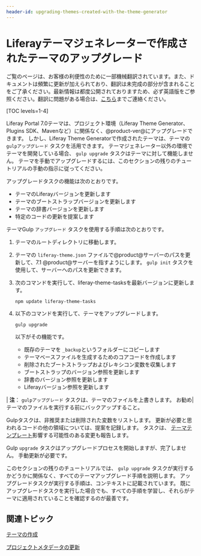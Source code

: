 ```yaml
---
header-id: upgrading-themes-created-with-the-theme-generator
---
```


# Liferayテーマジェネレーターで作成されたテーマのアップグレード

<p class="alert alert-info"><span class="wysiwyg-color-blue120">ご覧のページは、お客様の利便性のために一部機械翻訳されています。また、ドキュメントは頻繁に更新が加えられており、翻訳は未完成の部分が含まれることをご了承ください。最新情報は都度公開されておりますため、必ず英語版をご参照ください。翻訳に問題がある場合は、<a href="mailto:support-content-jp@liferay.com">こちら</a>までご連絡ください。</span></p>

[TOC levels=1-4]

Liferay Portal 7.0テーマは、プロジェクト環境（Liferay Theme Generator、Plugins SDK、Mavenなど）に関係なく、@product-ver@にアップグレードできます。 しかし、Liferay Theme Generatorで作成されたテーマは、テーマの `gulpアップグレード` タスクを活用できます。 テーマジェネレーター以外の環境でテーマを開発している場合、 `gulp upgrade` タスクはテーマに対して機能しません。 テーマを手動でアップグレードするには、このセクションの残りのチュートリアルの手動の指示に従ってください。

アップグレードタスクの機能は次のとおりです。

  - テーマのLiferayバージョンを更新します
  - テーマのブートストラップバージョンを更新します
  - テーマの辞書バージョンを更新します
  - 特定のコードの更新を提案します

テーマGulp `アップグレード` タスクを使用する手順は次のとおりです。

1.  テーマのルートディレクトリに移動します。

2.  テーマの `liferay-theme.json` ファイルで@product@サーバーのパスを更新して、7.1 @product@サーバーを指すようにします。 `gulp init` タスクを使用して、サーバーへのパスを更新できます。

3.  次のコマンドを実行して、liferay-theme-tasksを最新バージョンに更新します。
   
        npm update liferay-theme-tasks

4.  以下のコマンドを実行して、テーマをアップグレードします。
   
        gulp upgrade

    以下がその機能です。

      - 既存のテーマを `_backup`というフォルダーにコピーします
      - テーマベースファイルを生成するためのコアコードを作成します
      - 削除されたブートストラップおよびレキシコン変数を収集します
      - ブートストラップのバージョン参照を更新します
      - 辞書のバージョン参照を更新します
      - Liferayバージョン参照を更新します

| **注**： `gulpアップグレード` タスクは、テーマのファイルを上書きします。 お勧め|テーマのファイルを実行する前にバックアップすること。

Gulpタスクは、非推奨または削除された変数をリストします。 更新が必要と思われるコードの他の領域については、提案を記録します。 タスクは、 [テーマテンプレート](/docs/7-1/tutorials/-/knowledge_base/t/updating-theme-templates)影響する可能性のある変更も報告します。

Gulp `upgrade` タスクはアップグレードプロセスを開始しますが、完了しません。 手動更新が必要です。

このセクションの残りのチュートリアルでは、 `gulp upgrade` タスクが実行するかどうかに関係なく、すべてのテーマアップグレード手順を説明します。 アップグレードタスクが実行する手順は、コンテキストに記載されています。 既にアップグレードタスクを実行した場合でも、すべての手順を学習し、それらがテーマに適用されていることを確認するのが最善です。

## 関連トピック

[テーマの作成](/docs/7-1/tutorials/-/knowledge_base/t/creating-themes)

[プロジェクトメタデータの更新](/docs/7-1/tutorials/-/knowledge_base/t/updating-project-metadata)
